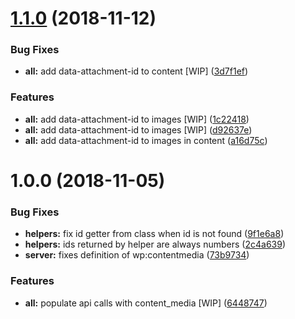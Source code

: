 # [1.1.0](https://github.com/frontity/cloud-for-demos.git/compare/v1.0.0...v1.1.0) (2018-11-12)


### Bug Fixes

* **all:** add data-attachment-id to content [WIP] ([3d7f1ef](https://github.com/frontity/cloud-for-demos.git/commit/3d7f1ef))


### Features

* **all:** add data-attachment-id to images [WIP] ([1c22418](https://github.com/frontity/cloud-for-demos.git/commit/1c22418))
* **all:** add data-attachment-id to images [WIP] ([d92637e](https://github.com/frontity/cloud-for-demos.git/commit/d92637e))
* **all:** add data-attachment-id to images in content ([a16d75c](https://github.com/frontity/cloud-for-demos.git/commit/a16d75c))

# 1.0.0 (2018-11-05)


### Bug Fixes

* **helpers:** fix id getter from class when id is not found ([9f1e6a8](https://github.com/frontity/cloud-for-demos.git/commit/9f1e6a8))
* **helpers:** ids returned by helper are always numbers ([2c4a639](https://github.com/frontity/cloud-for-demos.git/commit/2c4a639))
* **server:** fixes definition of wp:contentmedia ([73b9734](https://github.com/frontity/cloud-for-demos.git/commit/73b9734))


### Features

* **all:** populate api calls with content_media [WIP] ([6448747](https://github.com/frontity/cloud-for-demos.git/commit/6448747))
